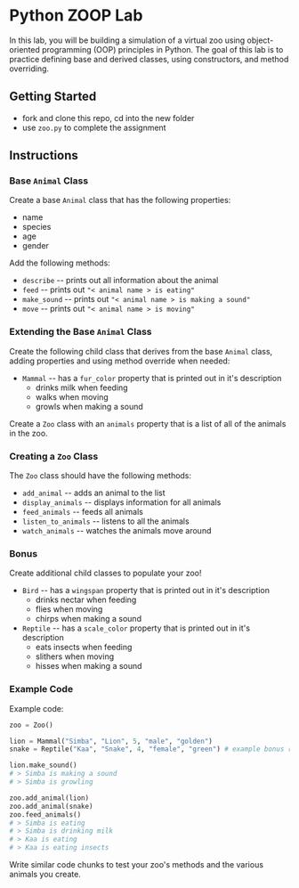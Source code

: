 # Python ZOOP Lab

In this lab, you will be building a simulation of a virtual zoo using object-oriented programming (OOP) principles in Python. The goal of this lab is to practice defining base and derived classes, using constructors, and method overriding.

## Getting Started

* fork and clone this repo, cd into the new folder
* use `zoo.py` to complete the assignment

## Instructions

### Base `Animal` Class

Create a base `Animal` class that has the following properties:

* name
* species
* age
* gender

Add the following methods:

* `describe` -- prints out all information about the animal
* `feed` -- prints out `"< animal name > is eating"`
* `make_sound` -- prints out `"< animal name > is making a sound"`
* `move` -- prints out `"< animal name > is moving"`

### Extending the Base `Animal` Class

Create the following child class that derives from the base `Animal` class, adding properties and
using method override when needed:

* `Mammal` -- has a `fur_color` property that is printed out in it's description
	* drinks milk when feeding
	* walks when moving
	* growls when making a sound

Create a `Zoo` class with an `animals` property that is a list of all of the animals in the zoo. 

### Creating a `Zoo` Class

The `Zoo` class should have the following methods:

* `add_animal` -- adds an animal to the list 
* `display_animals` -- displays information for all animals
* `feed_animals` -- feeds all animals
* `listen_to_animals` -- listens to all the animals
* `watch_animals` -- watches the animals move around

### Bonus

Create additional child classes to populate your zoo!

* `Bird` -- has a `wingspan` property that is printed out in it's description
	* drinks nectar when feeding
	* flies when moving
	* chirps when making a sound
* `Reptile` -- has a `scale_color` property that is printed out in it's description
	* eats insects when feeding
	* slithers when moving
	* hisses when making a sound

### Example Code

Example code:

```python
zoo = Zoo()

lion = Mammal("Simba", "Lion", 5, "male", "golden")
snake = Reptile("Kaa", "Snake", 4, "female", "green") # example bonus reptile

lion.make_sound()
# > Simba is making a sound
# > Simba is growling

zoo.add_animal(lion)
zoo.add_animal(snake)
zoo.feed_animals()
# > Simba is eating
# > Simba is drinking milk
# > Kaa is eating
# > Kaa is eating insects
```

Write similar code chunks to test your zoo's methods and the various
animals you create.

